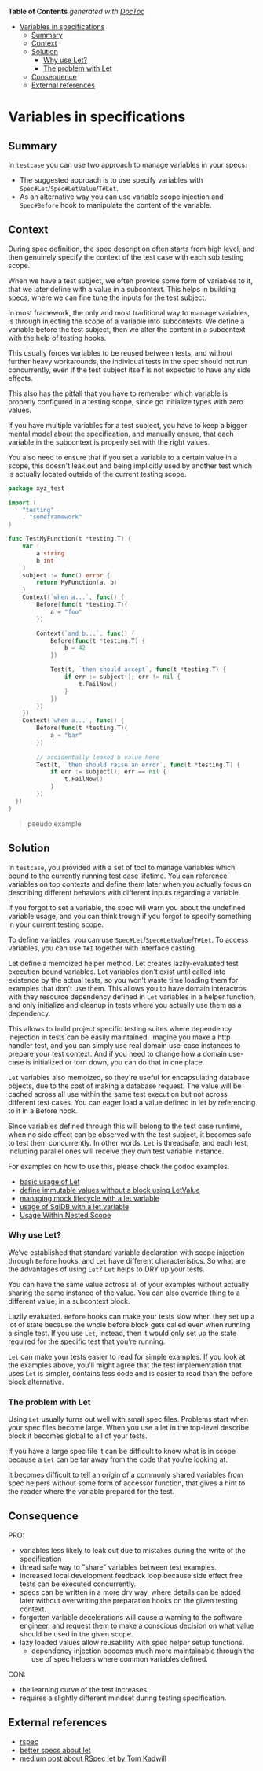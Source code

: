 <!-- START doctoc generated TOC please keep comment here to allow auto update -->
<!-- DON'T EDIT THIS SECTION, INSTEAD RE-RUN doctoc TO UPDATE -->
**Table of Contents**  *generated with [DocToc](https://github.com/thlorenz/doctoc)*

- [Variables in specifications](#variables-in-specifications)
  - [Summary](#summary)
  - [Context](#context)
  - [Solution](#solution)
    - [Why use Let?](#why-use-let)
    - [The problem with Let](#the-problem-with-let)
  - [Consequence](#consequence)
  - [External references](#external-references)

<!-- END doctoc generated TOC please keep comment here to allow auto update -->

# Variables in specifications

## Summary
In `testcase` you can use two approach to manage variables in your specs:
* The suggested approach is to use specify variables with `Spec#Let`/`Spec#LetValue`/`T#Let`.
* As an alternative way you can use variable scope injection and `Spec#Before` hook to manipulate the content of the variable.

## Context 
During spec definition, the spec description often starts from high level, 
and then genuinely specify the context of the test case with each sub testing scope.

When we have a test subject, we often provide some form of variables to it,
that we later define with a value in a subcontext.
This helps in building specs, where we can fine tune the inputs for the test subject. 

In most framework, the only and most traditional way to manage variables,
is through injecting the scope of a variable into subcontexts.
We define a variable before the test subject,
then we alter the content in a subcontext with the help of testing hooks.
  
This usually forces variables to be reused between tests,
and without further heavy workarounds,
the individual tests in the spec should not run concurrently,
even if the test subject itself is not expected to have any side effects.

This also has the pitfall that you have to remember which variable is properly configured in a testing scope,
since go initialize types with zero values.

If you have multiple variables for a test subject, you have to keep a bigger mental model about the specification,
and manually ensure, that each variable in the subcontext is properly set with the right values.

You also need to ensure that if you set a variable to a certain value in a scope,
this doesn't leak out and being implicitly used by another test
which is actually located outside of the current testing scope.

```go
package xyz_test

import (
    "testing"
    . "someframework"
)

func TestMyFunction(t *testing.T) {
    var (
        a string
        b int
    )
    subject := func() error {
        return MyFunction(a, b)
    }
    Context(`when a...`, func() {
        Before(func(t *testing.T){
            a = "foo"
        })

        Context(`and b...`, func() {
            Before(func(t *testing.T) {
                b = 42
            })

            Test(t, `then should accept`, func(t *testing.T) {
                if err := subject(); err != nil {
                    t.FailNow()
                }
            })      
        })
    })
    Context(`when a...`, func() {
        Before(func(t *testing.T){
            a = "bar"
        })
   
        // accidentally leaked b value here
        Test(t, `then should raise an error`, func(t *testing.T) {
            if err := subject(); err == nil {
                t.FailNow()
            }
        })   
  })
}  
```
> pseudo example

## Solution
In `testcase`, you provided with a set of tool to manage variables which bound to the currently running test case lifetime.
You can reference variables on top contexts and define them later 
when you actually focus on describing different behaviors with different inputs regarding a variable.

If you forgot to set a variable, the spec will warn you about the undefined variable usage,
and you can think trough if you forgot to specify something in your current testing scope.

To define variables, you can use `Spec#Let`/`Spec#LetValue`/`T#Let`.
To access variables, you can use `T#I` together with interface casting.

Let define a memoized helper method.
Let creates lazily-evaluated test execution bound variables.
Let variables don't exist until called into existence by the actual tests,
so you won't waste time loading them for examples that don't use them.
This allows you to have domain interactros with they resource dependency defined in `Let` variables in a helper function,
and only initialize and cleanup in tests where you actually use them as a dependency.

This allows to build project specific testing suites where dependency inejection in tests can be easily maintained.
Imagine you make a http handler test, and you can simply use real domain use-case instances to prepare your test context.
And if you need to change how a domain use-case is initialized or torn down, you can do that in one place.

`Let` variables also memoized, so they're useful for encapsulating database objects, due to the cost of making a database request.
The value will be cached across all use within the same test execution but not across different test cases.
You can eager load a value defined in let by referencing to it in a Before hook.

Since variables defined through this will belong to the test case runtime,
when no side effect can be observed with the test subject,
it becomes safe to test them concurrently.
In other words, `Let` is threadsafe, and each test, including parallel ones will receive they own test variable instance.

For examples on how to use this, please check the godoc examples.
- [basic usage of Let](https://pkg.go.dev/github.com/adamluzsi/testcase?tab=doc#example-Spec.Let)
- [define immutable values without a block using LetValue](https://pkg.go.dev/github.com/adamluzsi/testcase?tab=doc#example-Spec.LetValue)
- [managing mock lifecycle with a let variable](https://pkg.go.dev/github.com/adamluzsi/testcase?tab=doc#example-Spec.Let-Mock)
- [usage of SqlDB with a let variable](https://pkg.go.dev/github.com/adamluzsi/testcase?tab=doc#example-Spec.Let-SqlDB)
- [Usage Within Nested Scope](https://pkg.go.dev/github.com/adamluzsi/testcase?tab=doc#example-Spec.Let-UsageWithinNestedScope)

### Why use Let?
We’ve established that standard variable declaration with scope injection through `Before` hooks,
and `Let` have different characteristics.
So what are the advantages of using `Let`?
`Let` helps to DRY up your tests. 

You can have the same value actross all of your examples without actually sharing the same instance of the value.
You can also override thing to a different value, in a subcontext block.

Lazily evaluated. `Before` hooks can make your tests slow when they set up a lot of state
because the whole before block gets called even when running a single test.
If you use `Let`, instead, then it would only set up the state required for the specific test that you’re running.

`Let` can make your tests easier to read for simple examples.
If you look at the examples above, you’ll might agree that the test implementation that uses `Let` is simpler,
contains less code and is easier to read than the before block alternative.

### The problem with Let
Using `Let` usually turns out well with small spec files. 
Problems start when your spec files become large.
When you use a let in the top-level describe block it becomes global to all of your tests.

If you have a large spec file it can be difficult to know what is in scope 
because a `Let` can be far away from the code that you’re looking at.

It becomes difficult to tell an origin of a commonly shared variables from spec helpers
without some form of accessor function, 
that gives a hint to the reader where the variable prepared for the test.

## Consequence
PRO:
- variables less likely to leak out due to mistakes during the write of the specification
- thread safe way to "share" variables between test examples. 
- increased local development feedback loop because side effect free tests can be executed concurrently.
- specs can be written in a more dry way,
    where details can be added later without overwriting the preparation hooks on the given testing context. 
- forgotten variable decelerations will cause a warning to the software engineer,
    and request them to make a conscious decision on what value should be used in the given scope.
- lazy loaded values allow reusability with spec helper setup functions.
    *  dependency injection becomes much more maintainable through the use of spec helpers where common variables defined.

CON:
- the learning curve of the test increases
- requires a slightly different mindset during testing specification.

## External references
- [rspec](https://github.com/rspec/rspec)
- [better specs about let](https://www.betterspecs.org/#let)
- [medium post about RSpec let by Tom Kadwill](https://medium.com/@tomkadwill/all-about-rspec-let-a3b642e08d39)
